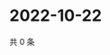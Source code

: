 # 2022-10-22

共 0 条

<!-- BEGIN WEIBO -->
<!-- 最后更新时间 Sat Oct 22 2022 23:19:14 GMT+0800 (China Standard Time) -->

<!-- END WEIBO -->
